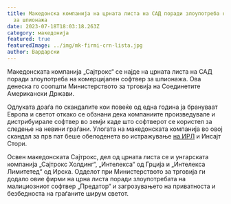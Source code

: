 ```yaml
---
title: Македонска компанија на црната листа на САД поради злоупотреба на софтвер
  за шпионажа
date: 2023-07-18T18:03:18.263Z
category: македонија
featured: true
featuredImage: ../img/mk-firmi-crn-lista.jpg
author: Вардарски
---
```

<!--StartFragment-->

Македонската компанија „Сајтрокс“ се најде на црната листа на САД поради злоупотреба на комерцијален софтвер за шпионажа. Ова денеска го соопшти Министерството за трговија на Соединетите Американски Држави.

Одлуката доаѓа по скандалите кои повеќе од една година ја брануваат Европа и светот откако се обзнани дека компаниите произведувале и дистрибуирале софтвер во земји каде што софтверот се користел за следење на невини граѓани. Улогата на македонската компанија во овој скандал за прв пат беше обелоденета во истражување [на ИРЛ](https://irl.mk/makedonskata-kompani-a-sa-troks-zavrshi-na-crna-lista-na-sad-poradi-zloupotreba-na-softver-za-shpionazha/) и Инсајт Стори.

Освен македонската Сајтрокс, дел од црната листа се и унгарската компанија „Сајтрокс Холдинг“, „Интелекса“ од Грција и „Интелекса Лимитетед“ од Ирска. Одделот при Министерството за трговија ги додало овие фирми на црна листа поради злоупотребата на малициозниот софтвер „Предатор“ и загрозувањето на приватноста и безбедноста на граѓаните ширум светот.

<!--EndFragment-->